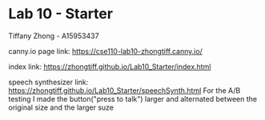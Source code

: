 # Lab 10 - Starter
Tiffany Zhong - A15953437

canny.io page link: https://cse110-lab10-zhongtiff.canny.io/

index link: https://zhongtiff.github.io/Lab10_Starter/index.html

speech synthesizer link: https://zhongtiff.github.io/Lab10_Starter/speechSynth.html
For the A/B testing I made the button("press to talk") larger and alternated between the original size and the larger suze
